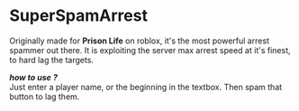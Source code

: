 # SuperSpamArrest

Originally made for **Prison Life** on roblox, it's the most powerful arrest spammer out there.
It is exploiting the server max arrest speed at it's finest, to hard lag the targets.

***how to use ?***<br>
Just enter a player name, or the beginning in the textbox.
Then spam that button to lag them.
